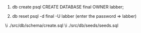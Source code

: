 1. db create
psql
CREATE DATABASE final OWNER labber;

2. db reset
psql -d final -U labber
(enter the password => labber)

\i ./src/db/schema/create.sql
\i ./src/db/seeds/seeds.sql